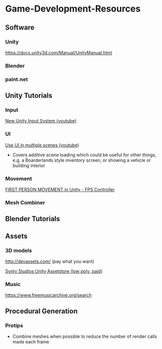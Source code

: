 # Game-Development-Resources

## Software
### Unity
https://docs.unity3d.com/Manual/UnityManual.html
### Blender

### paint.net


## Unity Tutorials
### Input
[New Unity Input System (youtube)](https://youtu.be/zIhtPSX8hqA)

### UI
[Use UI in multiple scenes (youtube)](https://www.youtube.com/watch?v=6ztY9-IX3Qg)
* Covers additive scene loading which could be useful for other things, e.g. a Boarderlands style inventory screen, or showing a vehicle or building interior 

### Movement
[FIRST PERSON MOVEMENT in Unity - FPS Controller](https://www.youtube.com/watch?v=_QajrabyTJc&t=70s)

### Mesh Combiner

## Blender Tutorials

## Assets
### 3D models
http://devassets.com/ (pay what you want)

[Synty Studios Unity Assetstore (low poly, paid)](https://assetstore.unity.com/publishers/5217)

### Music
https://www.freemusicarchive.org/search

## Procedural Generation

### Protips
* Combine meshes when possible to reduce the number of render calls made each frame
